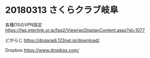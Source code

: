 
# 20180313 さくらクラブ岐阜


各種OSのVPN設定
https://faq.interlink.or.jp/faq2/View/wcDisplayContent.aspx?id=1077

どがらじ
https://dogaradi.123net.jp/download/

Dropbox
https://www.dropbox.com/




